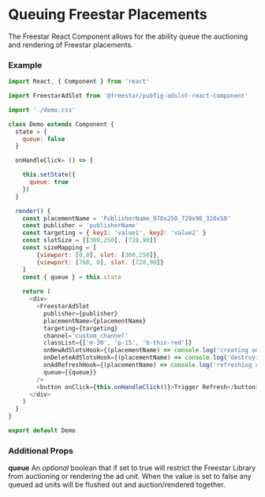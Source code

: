 # Queuing Freestar Placements

The Freestar React Component allows for the ability queue the auctioning and rendering of Freestar placements. 


### Example

```js
import React, { Component } from 'react'

import FreestarAdSlot from '@freestar/pubfig-adslot-react-component'

import './demo.css'

class Demo extends Component {
  state = {
    queue: false
  }

  onHandleClick= () => {

    this.setState({
      queue: true
    })
  }

  render() {
    const placementName = 'PublisherName_970x250_728x90_320x50'
    const publisher = 'publisherName'
    const targeting = { key1: 'value1', key2: 'value2' }
    const slotSize = [[300,250], [728,90]]
    const sizeMapping = [
        {viewport: [0,0], slot: [300,250]},
        {viewport: [768, 0], slot: [728,90]}
    ]
    const { queue } = this.state
    
    return (
      <div>
        <FreestarAdSlot
          publisher={publisher}
          placementName={placementName}
          targeting={targeting}
          channel='custom_channel'
          classList={['m-30', 'p-15', 'b-thin-red']}
          onNewAdSlotsHook={(placementName) => console.log('creating ad', placementName)}
          onDeleteAdSlotsHook={(placementName) => console.log('destroying ad', placementName)}
          onAdRefreshHook={(placementName) => console.log('refreshing ad', placementName)}
          queue={{queue}}
        />
        <button onClick={this.onHandleClick()}>Trigger Refresh</button>
      </div>
    )
  }
}

export default Demo
```

### Additional Props
**queue**
An *optional* boolean that if set to true will restrict the Freestar Library from auctioning or rendering the ad unit. 
When the value is set to false any queued ad units will be flushed out and auction/rendered together.  
